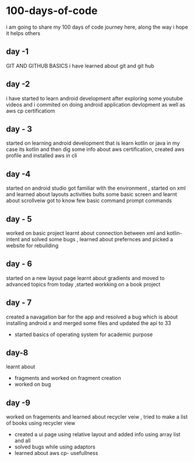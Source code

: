 # 100-days-of-code
i am going to share my 100 days of code journey here, along the way i hope it helps others 


## day -1
GIT AND GITHUB BASICS
i have learned about git and git hub

## day -2
i have started to learn android development after exploring some  youtube videos and i commited on doing android application devlopment  as well as aws cp certificatiom

## day - 3
started on learning android development that is learn kotlin or java in my case its kotlin and then dig some info about aws certification, created aws profile and installed aws in cli

## day -4 
started on  android studio  got familiar with the environment  , started on xml and learned about layouts activities bults some basic screen and learnt about scrollveiw  got to know few basic command prompt commands

## day - 5 
worked on basic project learnt about connection between xml and kotlin-intent and solved some bugs , learned about prefernces and picked a website for rebuilding 

## day - 6
started on  a new layout page learnt about gradients and moved to advanced topics from today ,started workking on a book project

## day - 7
created a navagation bar for the app and resolved a bug which is about installing android x and merged some files and updated the api to 33
- started basics of operating system  for academic purpose 

## day-8
learnt about 
 - fragments and worked on fragment  creation
 - worked on  bug

## day -9 
  worked on  fragements and learned about recycler veiw , tried to make a list of books using recycler view
  - created a ui page using relative layout and added info using array list and all 
  - solved bugs while using adaptors 
  - learned about aws cp- usefullness
  
